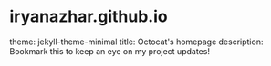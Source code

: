 # iryanazhar.github.io
theme: jekyll-theme-minimal
title: Octocat's homepage
description: Bookmark this to keep an eye on my project updates!
